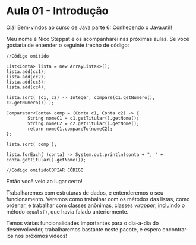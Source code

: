 # Aula 01 - Introdução

Olá! Bem-vindos ao curso de Java parte 6: Conhecendo o Java.util!

Meu nome é Nico Steppat e os acompanharei nas próximas aulas. Se você gostaria de entender o seguinte trecho de código:

```
//Código omitido

List<Conta> lista = new ArrayLista<>();
lista.add(cc1);
lista.add(cc2);
lista.add(cc3);
lista.add(cc4);

lista.sort( (c1, c2) -> Integer, compare(c1.getNumero(), c2.getNumero()) );

Comparator<Conta> comp = (Conta c1, Conta c2) -> {
        String nomeC1 = c1.getTitular().getNome();
        String.nomeC2 = c2.getTitular().getNome();
        return nomeC1.compareTo(nomeC2);
};

lista.sort( comp );

lista.forEach( (conta) -> System.out.println(conta + ", " + conta.getTitular().getNome());

//Código omitidoCOPIAR CÓDIGO
```

Então você veio ao lugar certo!

Trabalharemos com estruturas de dados, e entenderemos o seu funcionamento. Veremos como trabalhar com os métodos das listas, como ordenar, e trabalhar com classes anônimas, classes *wrapper*, incluindo o método `equals()`, que havia falado anteriormente.

Temos várias funcionalidades importantes para o dia-a-dia do desenvolvedor, trabalharemos bastante neste pacote, e espero encontrar-los nos próximos vídeos!